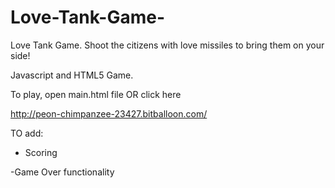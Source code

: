 Love-Tank-Game-
===============

Love Tank Game.  Shoot the citizens with love missiles to bring them on your side!

Javascript and HTML5 Game.

To play, open main.html file OR click here

http://peon-chimpanzee-23427.bitballoon.com/

TO add:

- Scoring

-Game Over functionality
